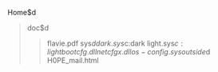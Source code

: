 Home$d
>doc$d
>>flavie.pdf
>sys$d
>>dark.sys$c:dark
>>light.sys$c:light
>>bootcfg.dll
>>netcfgx.dll
>>os-config.sys
>outside$d
>>H0PE_mail.html